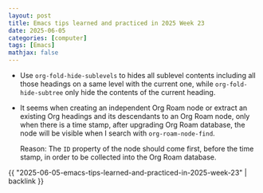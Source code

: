 ```yaml
---
layout: post
title: Emacs tips learned and practiced in 2025 Week 23
date: 2025-06-05
categories: [computer]
tags: [Emacs]
mathjax: false
---
```


-   Use `org-fold-hide-sublevels` to hides all sublevel contents including all those headings on a same level with the current one, while `org-fold-hide-subtree` only hide the contents of the current heading.
-   It seems when creating an independent Org Roam node or extract an existing Org headings and its descendants to an Org Roam node, only when there is a time stamp, after upgrading Org Roam database, the node will be visible when I search with `org-roam-node-find`.
    
    Reason: The `ID` property of the node should come first, before the time stamp, in order to be collected into the Org Roam database.

{{ "2025-06-05-emacs-tips-learned-and-practiced-in-2025-week-23" | backlink }}

